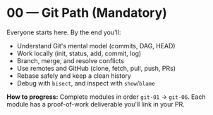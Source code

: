 # 00 — Git Path (Mandatory)

Everyone starts here. By the end you'll:
- Understand Git's mental model (commits, DAG, HEAD)
- Work locally (init, status, add, commit, log)
- Branch, merge, and resolve conflicts
- Use remotes and GitHub (clone, fetch, pull, push, PRs)
- Rebase safely and keep a clean history
- Debug with `bisect`, and inspect with `show`/`blame`

**How to progress:** Complete modules in order `git-01` → `git-06`. Each module has a proof-of-work deliverable you'll link in your PR.